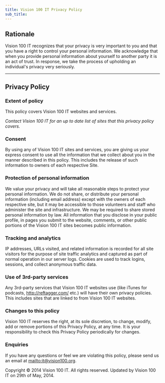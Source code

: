 ```yaml
---
title: Vision 100 IT Privacy Policy
sub_title:
---
```


Rationale
-------
Vision 100 IT recognizes that your privacy is very important to you and that you have a right to control your personal information. We acknowledge that when you provide personal information about yourself to another party it is an act of trust. In response, we take the process of upholding an individual's privacy very seriously.
***
## Privacy Policy
### Extent of policy
This policy covers Vision 100 IT websites and services.

*Contact Vision 100 IT for an up to date list of sites that this privacy policy covers.*

### Consent
By using any of Vision 100 IT sites and services, you are giving us your express consent to use all the information that we collect about you in the manner described in this policy. This includes the release of such information to owners of each respective Site.

### Protection of personal information
We value your privacy and will take all reasonable steps to protect your personal information. We do not share, or distribute your personal information (including email address) except with the owners of each respective site, but it may be accessible to those volunteers and staff who administer the site and infrastructure. We may be required to share stored personal information by law.
All information that you disclose in your public profile, in pages you submit to the website, comments, or other public portions of the Vision 100 IT sites becomes public information.

### Tracking and analytics
IP addresses, URLs visited, and related information is recorded for all site visitors for the purpose of site traffic analytics and captured as part of normal operation in our server logs. Cookies are used to track logins, sessions, and collect anonymous traffic data.

### Use of 3rd-party services
Any 3rd-party services that Vision 100 IT websites use (like iTunes for podcasts, http://reftagger.com/ etc.) will have their own privacy policies.  This includes sites that are linked to from Vision 100 IT websites.

### Changes to this policy
Vision 100 IT reserves the right, at its sole discretion, to change, modify, add or remove portions of this Privacy Policy, at any time. It is your responsibility to check this Privacy Policy periodically for changes.

### Enquiries
If you have any questions or feel we are violating this policy, please send us an email at <mailto:it@vision100.org>.

Copyright © 2014 Vision 100 IT. All rights reserved.
Updated by Vision 100 IT on 29th of May, 2014.
